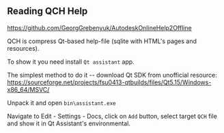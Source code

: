 ## Reading QCH Help

https://github.com/GeorgGrebenyuk/AutodeskOnlineHelp2Offline

QCH is compress Qt-based help-file (sqlite with HTML's pages and resources).

To show it you need install `Qt assistant` app.

The simplest method to do it -- download Qt SDK from unofficial resource: https://sourceforge.net/projects/fsu0413-qtbuilds/files/Qt5.15/Windows-x86_64/MSVC/

Unpack it and open `bin\assistant.exe`

Navigate to Edit - Settings - Docs, click on `Add` button, select target `QCH` file and show it in Qt Assistant's environmental.


